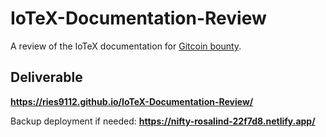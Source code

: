 # IoTeX-Documentation-Review
 A review of the IoTeX documentation for [Gitcoin bounty](https://gitcoin.co/issue/iotexproject/halogrants/32/100025753). 
 
## Deliverable

**https://ries9112.github.io/IoTeX-Documentation-Review/**

Backup deployment if needed: **https://nifty-rosalind-22f7d8.netlify.app/**
